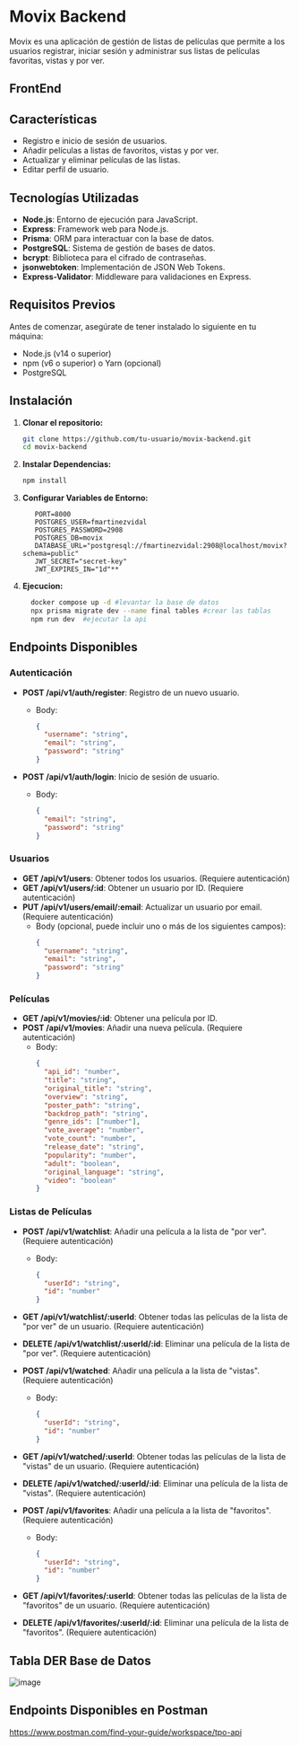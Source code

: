 # Movix Backend

Movix es una aplicación de gestión de listas de películas que permite a los usuarios registrar, iniciar sesión y administrar sus listas de películas favoritas, vistas y por ver.

## FrontEnd


## Características

- Registro e inicio de sesión de usuarios.
- Añadir películas a listas de favoritos, vistas y por ver.
- Actualizar y eliminar películas de las listas.
- Editar perfil de usuario.

## Tecnologías Utilizadas

- **Node.js**: Entorno de ejecución para JavaScript.
- **Express**: Framework web para Node.js.
- **Prisma**: ORM para interactuar con la base de datos.
- **PostgreSQL**: Sistema de gestión de bases de datos.
- **bcrypt**: Biblioteca para el cifrado de contraseñas.
- **jsonwebtoken**: Implementación de JSON Web Tokens.
- **Express-Validator**: Middleware para validaciones en Express.

## Requisitos Previos

Antes de comenzar, asegúrate de tener instalado lo siguiente en tu máquina:

- Node.js (v14 o superior)
- npm (v6 o superior) o Yarn (opcional)
- PostgreSQL

## Instalación

1. **Clonar el repositorio:**

   ```sh
   git clone https://github.com/tu-usuario/movix-backend.git
   cd movix-backend
   ```
2. **Instalar Dependencias:**
   ```sh
   npm install
   ```
3. **Configurar Variables de Entorno:**
   ```env
      PORT=8000
      POSTGRES_USER=fmartinezvidal
      POSTGRES_PASSWORD=2908
      POSTGRES_DB=movix
      DATABASE_URL="postgresql://fmartinezvidal:2908@localhost/movix?schema=public"
      JWT_SECRET="secret-key"
      JWT_EXPIRES_IN="1d"**
   ```
4. **Ejecucion:**
   ```sh
     docker compose up -d #levantar la base de datos
     npx prisma migrate dev --name final tables #crear las tablas
     npm run dev  #ejecutar la api
   ```
## Endpoints Disponibles

### Autenticación

- **POST /api/v1/auth/register**: Registro de un nuevo usuario.
  - Body:
    ```json
    {
      "username": "string",
      "email": "string",
      "password": "string"
    }
    ```

- **POST /api/v1/auth/login**: Inicio de sesión de usuario.
  - Body:
    ```json
    {
      "email": "string",
      "password": "string"
    }
    ```

### Usuarios

- **GET /api/v1/users**: Obtener todos los usuarios. (Requiere autenticación)
- **GET /api/v1/users/:id**: Obtener un usuario por ID. (Requiere autenticación)
- **PUT /api/v1/users/email/:email**: Actualizar un usuario por email. (Requiere autenticación)
  - Body (opcional, puede incluir uno o más de los siguientes campos):
    ```json
    {
      "username": "string",
      "email": "string",
      "password": "string"
    }
    ```

### Películas

- **GET /api/v1/movies/:id**: Obtener una película por ID.
- **POST /api/v1/movies**: Añadir una nueva película. (Requiere autenticación)
  - Body:
    ```json
    {
      "api_id": "number",
      "title": "string",
      "original_title": "string",
      "overview": "string",
      "poster_path": "string",
      "backdrop_path": "string",
      "genre_ids": ["number"],
      "vote_average": "number",
      "vote_count": "number",
      "release_date": "string",
      "popularity": "number",
      "adult": "boolean",
      "original_language": "string",
      "video": "boolean"
    }
    ```

### Listas de Películas

- **POST /api/v1/watchlist**: Añadir una película a la lista de "por ver". (Requiere autenticación)
  - Body:
    ```json
    {
      "userId": "string",
      "id": "number"
    }
    ```

- **GET /api/v1/watchlist/:userId**: Obtener todas las películas de la lista de "por ver" de un usuario. (Requiere autenticación)

- **DELETE /api/v1/watchlist/:userId/:id**: Eliminar una película de la lista de "por ver". (Requiere autenticación)

- **POST /api/v1/watched**: Añadir una película a la lista de "vistas". (Requiere autenticación)
  - Body:
    ```json
    {
      "userId": "string",
      "id": "number"
    }
    ```

- **GET /api/v1/watched/:userId**: Obtener todas las películas de la lista de "vistas" de un usuario. (Requiere autenticación)

- **DELETE /api/v1/watched/:userId/:id**: Eliminar una película de la lista de "vistas". (Requiere autenticación)

- **POST /api/v1/favorites**: Añadir una película a la lista de "favoritos". (Requiere autenticación)
  - Body:
    ```json
    {
      "userId": "string",
      "id": "number"
    }
    ```

- **GET /api/v1/favorites/:userId**: Obtener todas las películas de la lista de "favoritos" de un usuario. (Requiere autenticación)

- **DELETE /api/v1/favorites/:userId/:id**: Eliminar una película de la lista de "favoritos". (Requiere autenticación)

## Tabla DER Base de Datos

![image](https://github.com/FacuMartinezVidal/movix-backend/assets/90455496/8925ca1f-631e-48a5-9176-6b6e9aec9ef8)

## Endpoints Disponibles en Postman
https://www.postman.com/find-your-guide/workspace/tpo-api

